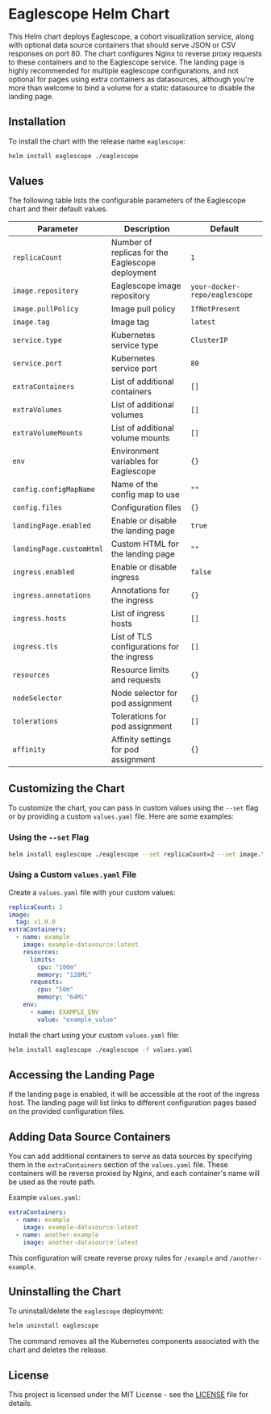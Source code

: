 # Eaglescope Helm Chart

This Helm chart deploys Eaglescope, a cohort visualization service, along with optional data source containers that should serve JSON or CSV responses on port 80. The chart configures Nginx to reverse proxy requests to these containers and to the Eaglescope service. The landing page is highly recommended for multiple eaglescope configurations, and not optional for pages using extra containers as datasources, although you're more than welcome to bind a volume for a static datasource to disable the landing page.

## Installation

To install the chart with the release name `eaglescope`:

```sh
helm install eaglescope ./eaglescope
```

## Values

The following table lists the configurable parameters of the Eaglescope chart and their default values.

| Parameter                | Description                                         | Default                         |
|--------------------------|-----------------------------------------------------|---------------------------------|
| `replicaCount`           | Number of replicas for the Eaglescope deployment    | `1`                             |
| `image.repository`       | Eaglescope image repository                         | `your-docker-repo/eaglescope`   |
| `image.pullPolicy`       | Image pull policy                                   | `IfNotPresent`                  |
| `image.tag`              | Image tag                                           | `latest`                        |
| `service.type`           | Kubernetes service type                             | `ClusterIP`                     |
| `service.port`           | Kubernetes service port                             | `80`                            |
| `extraContainers`        | List of additional containers                       | `[]`                            |
| `extraVolumes`           | List of additional volumes                          | `[]`                            |
| `extraVolumeMounts`      | List of additional volume mounts                    | `[]`                            |
| `env`                    | Environment variables for Eaglescope                | `{}`                            |
| `config.configMapName`   | Name of the config map to use                       | `""`                            |
| `config.files`           | Configuration files                                 | `{}`                            |
| `landingPage.enabled`    | Enable or disable the landing page                  | `true`                          |
| `landingPage.customHtml` | Custom HTML for the landing page                    | `""`                            |
| `ingress.enabled`        | Enable or disable ingress                           | `false`                         |
| `ingress.annotations`    | Annotations for the ingress                         | `{}`                            |
| `ingress.hosts`          | List of ingress hosts                               | `[]`                            |
| `ingress.tls`            | List of TLS configurations for the ingress          | `[]`                            |
| `resources`              | Resource limits and requests                        | `{}`                            |
| `nodeSelector`           | Node selector for pod assignment                    | `{}`                            |
| `tolerations`            | Tolerations for pod assignment                      | `[]`                            |
| `affinity`               | Affinity settings for pod assignment                | `{}`                            |

## Customizing the Chart

To customize the chart, you can pass in custom values using the `--set` flag or by providing a custom `values.yaml` file. Here are some examples:

### Using the `--set` Flag

```sh
helm install eaglescope ./eaglescope --set replicaCount=2 --set image.tag=v1.0.0
```

### Using a Custom `values.yaml` File

Create a `values.yaml` file with your custom values:

```yaml
replicaCount: 2
image:
  tag: v1.0.0
extraContainers:
  - name: example
    image: example-datasource:latest
    resources:
      limits:
        cpu: "100m"
        memory: "128Mi"
      requests:
        cpu: "50m"
        memory: "64Mi"
    env:
      - name: EXAMPLE_ENV
        value: "example_value"
```

Install the chart using your custom `values.yaml` file:

```sh
helm install eaglescope ./eaglescope -f values.yaml
```

## Accessing the Landing Page

If the landing page is enabled, it will be accessible at the root of the ingress host. The landing page will list links to different configuration pages based on the provided configuration files.

## Adding Data Source Containers

You can add additional containers to serve as data sources by specifying them in the `extraContainers` section of the `values.yaml` file. These containers will be reverse proxied by Nginx, and each container's name will be used as the route path.

Example `values.yaml`:

```yaml
extraContainers:
  - name: example
    image: example-datasource:latest
  - name: another-example
    image: another-datasource:latest
```

This configuration will create reverse proxy rules for `/example` and `/another-example`.

## Uninstalling the Chart

To uninstall/delete the `eaglescope` deployment:

```sh
helm uninstall eaglescope
```

The command removes all the Kubernetes components associated with the chart and deletes the release.

## License

This project is licensed under the MIT License - see the [LICENSE](LICENSE) file for details.

